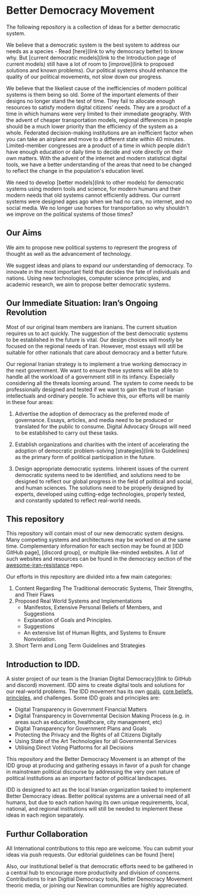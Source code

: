 ﻿
# Better Democracy Movement

The following repository is a collection of ideas for a better democratic system.

We believe that a democratic system is the best system to address our needs as a species - Read [here](link to why democracy better) to know why. But [current democratic models](link to the Introduction page of current models) still have a lot of room to [improve](link to proposed solutions and known problems). Our political systems should enhance the quality of our political movements, not slow down our progress.

We believe that the likeliest cause of the inefficiencies of modern political systems is them being so old. Some of the important elements of their designs no longer stand the test of time. They fail to allocate enough resources to satisfy modern digital citizens' needs. They are a product of a time in which humans were very limited to their immediate geography. With the advent of cheaper transportation models, regional differences in people should be a much lower priority than the efficiency of the system as a whole. Federated decision-making institutions are an inefficient factor when you can take an airplane and move to a different state within 40 minutes. Limited-member congresses are a product of a time in which people didn't have enough education or daily time to decide and vote directly on their own matters. With the advent of the internet and modern statistical digital tools, we have a better understanding of the areas that need to be changed to reflect the change in the population's education level.

We need to develop [better models](link to other models) for democratic systems using modern tools and science, for modern humans and their modern needs that old systems cannot efficiently address. Our current systems were designed ages ago when we had no cars, no internet, and no social media. We no longer use horses for transportation so why shouldn't we improve on the political systems of those times?

## Our Aims

We aim to propose new political systems to represent the progress of thought as well as the advancement of technology.

We suggest ideas and plans to expand our understanding of democracy. To innovate in the most important field that decides the fate of individuals and nations. Using new technologies, computer science principles, and academic research, we aim to propose better democratic systems.

## Our Immediate Situation: Iran’s Ongoing Revolution

Most of our original team members are Iranians. The current situation requires us to act quickly. The suggestion of the best democratic systems to be established in the future is vital. Our design choices will mostly be focused on the regional needs of Iran. However, most essays will still be suitable for other nationals that care about democracy and a better future.

Our regional Iranian strategy is to implement a true working democracy in the next government. We want to ensure these systems will be able to handle all the workload of a government still in its infancy. Especially considering all the threats looming around. The system to come needs to be professionally designed and tested if we want to gain the trust of Iranian intellectuals and ordinary people. To achieve this, our efforts will be mainly in these four areas:

1. Advertise the adoption of democracy as the preferred mode of governance. Essays, articles, and media need to be produced or translated for the public to consume. Digital Advocacy Groups will need to be established to carry out these tasks.

2. Establish organizations and charities with the intent of accelerating the adoption of democratic problem-solving [strategies](link to Guidelines) as the primary form of political participation in the future.

3. Design appropriate democratic systems. Inherent issues of the current democratic systems need to be identified, and solutions need to be designed to reflect our global progress in the field of political and social, and human sciences. The solutions need to be properly designed by experts, developed using cutting-edge technologies, properly tested, and constantly updated to reflect real-world needs.

## This repository

This repository will contain most of our new democratic system designs. Many competing systems and architectures may be worked on at the same time. Complementary information for each section may be found at [IDD GitHub page], [discord group], or multiple like-minded websites. A list of such websites and resources can be found in the democracy section of the [awesome-iran-resistance]() repo.

Our efforts in this repository are divided into a few main categories:

1. Content Regarding The Traditional democratic Systems, Their Strengths, and Their Flaws
2. Proposed Real World Systems and Implementations
	- Manifestos, Extensive Personal Beliefs of Members, and Suggestions
	- Explanation of Goals and Principles.
	- Suggestions
	- An extensive list of Human Rights, and Systems to Ensure Nonviolation.
3. Short Term and Long Term Guidelines and Strategies

## Introduction to IDD.

A sister project of our team is the [Iranian Digital Democracy](link to GitHub and discord) movement. IDD aims to create digital tools and solutions for our real-world problems. The IDD movement has its own [goals](), [core beliefs](), [principles](), and challenges.
Some IDD goals and principles are:

- Digital Transparency in Government Financial Matters
- Digital Transparency in Governmental Decision Making Process (e.g. in areas such as education, healthcare, city management, etc)
- Digital Transparency for Government Plans and Goals
- Protecting the Privacy and the Rights of all Citizens Digitally
- Using State of the Art Technologies for all Governmental Services
- Utilising Direct Voting Platforms for all Decisions

This repository and the Better Democracy Movement is an attempt of the IDD group at producing and gathering essays in favor of a push for change in mainstream political discourse by addressing the very own nature of political institutions as an important factor of political landscapes.

IDD is designed to act as the local Iranian organization tasked to implement Better Democracy ideas. Better political systems are a universal need of all humans, but due to each nation having its own unique requirements, local, national, and regional institutions will still be needed to implement these ideas in each region separately.

## Furthur Collaboration

All International contributions to this repo are welcome. You can submit your ideas via push requests. Our editorial guidelines can be found [here]

Also, our institutional belief is that democratic efforts need to be gathered in a central hub to encourage more productivity and division of concerns. Contributions to Iran Digitial Democracy tools, Better Democracy Movement theoric media, or joining our NewIran communities are highly appreciated.


